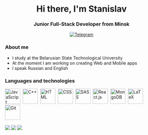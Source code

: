 <div id="header" align="center">
  <h1>Hi there, I'm Stanislav</h1>
  <h3>Junior Full-Stack Developer from Minsk</h3>
</div>
<div id="social-media" align="center">
  <a href="https://t.me/stanislav_lavshuk"><img src="https://img.shields.io/badge/Telegram-orange?style=for-the-badge&logo=telegram&logoColor=black" alt="Telegram"></a>
</div>

### About me
* I study at the Belarusian State Technological University
* At the moment I am working on creating Web and Mobile apps
* I speak Russian and English

### Languages and technologies
<img src="https://cdn.jsdelivr.net/gh/devicons/devicon@latest/icons/javascript/javascript-original.svg" title="JavaScript" height="50px" width="50px"/>&nbsp;
<img src="https://cdn.jsdelivr.net/gh/devicons/devicon@latest/icons/cplusplus/cplusplus-plain.svg" title="C++" height="50px" width="50px"/>&nbsp;
<img src="https://cdn.jsdelivr.net/gh/devicons/devicon@latest/icons/html5/html5-plain.svg" title="HTML" height="50px" width="50px"/>&nbsp;
<img src="https://cdn.jsdelivr.net/gh/devicons/devicon@latest/icons/css3/css3-plain.svg" title="CSS" height="50px" width="50px"/>&nbsp;
<img src="https://cdn.jsdelivr.net/gh/devicons/devicon@latest/icons/sass/sass-original.svg" title="SASS" height="50px" width="50px"/>&nbsp;
<img src="https://cdn.jsdelivr.net/gh/devicons/devicon@latest/icons/react/react-original.svg" title="React.js" height="50px" width="50px"/>&nbsp;
<img src="https://cdn.jsdelivr.net/gh/devicons/devicon@latest/icons/mongodb/mongodb-original.svg" title="MongoDB" height="50px" width="50px"/>&nbsp;
<img src="https://cdn.jsdelivr.net/gh/devicons/devicon@latest/icons/latex/latex-original.svg" title="LaTeX" height="50px" width="50px"/>&nbsp;
<img src="https://cdn.jsdelivr.net/gh/devicons/devicon@latest/icons/git/git-original.svg" title="Git" height="50px" width="50px"/>&nbsp;

![](http://github-profile-summary-cards.vercel.app/api/cards/profile-details?username=euphoo-01&theme=darcula) 
![](http://github-profile-summary-cards.vercel.app/api/cards/stats?username=euphoo-01&theme=darcula) 
![](https://github-readme-stats.vercel.app/api/top-langs/?username=euphoo-01&theme=darcula&langs_count=8&layout=compact&exclude_repo=qr-uni)

          
